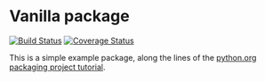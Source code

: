# Vanilla package
[![Build Status](https://travis-ci.org/Feralo/vanilla-pkg.svg?branch=master)](https://travis-ci.org/Feralo/vanilla-pkg)
[![Coverage Status](https://coveralls.io/repos/github/Feralo/vanilla-pkg/badge.svg?branch=tox)](https://coveralls.io/github/Feralo/vanilla-pkg?branch=tox)

This is a simple example package, along the lines of the [python.org](https://python.org)
[packaging project tutorial](https://packaging.python.org/tutorials/packaging-projects/).
